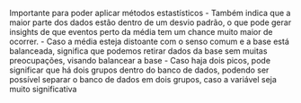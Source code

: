 Importante para poder aplicar métodos estastísticos
		- Também indica que a maior parte dos dados estão dentro de um desvio padrão, o que pode gerar insights de que eventos perto da média tem um chance muito maior de ocorrer.
		- Caso a média esteja distoante com o senso comum e a base está balanceada, significa que podemos retirar dados da base sem muitas preocupações, visando balancear a base
		- Caso haja dois picos, pode significar que há dois grupos dentro do banco de dados, podendo ser possível separar o banco de dados em dois grupos, caso a variável seja muito significativa